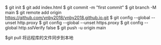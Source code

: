 $ git init
$ git add index.html
$ git commit -m "first commit"
$ git branch -M main
$ git remote add origin https://github.com/ynby2018/ynby2018.github.io.git
$ git config --global --unset http.proxy
$ git config --global --unset https.proxy
$ git config --global http.sslVerify false
$ git push -u origin main

$git pull 将远程库的文件同步到本地